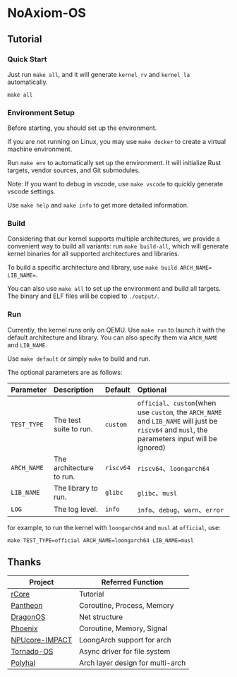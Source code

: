 # NoAxiom-OS

## Tutorial

### Quick Start

Just run `make all`, and it will generate `kernel_rv` and `kernel_la` automatically.

```shell
make all
```

### Environment Setup

Before starting, you should set up the environment.

If you are not running on Linux, you may use `make docker` to create a virtual machine environment.

Run `make env` to automatically set up the environment. It will initialize Rust targets, vendor sources, and Git submodules.

Note: If you want to debug in vscode, use `make vscode` to quickly generate vscode settings.

Use `make help` and `make info` to get more detailed information.

### Build

Considering that our kernel supports multiple architectures, we provide a convenient way to build all variants: run `make build-all`, which will generate kernel binaries for all supported architectures and libraries.

To build a specific architecture and library, use `make build ARCH_NAME= LIB_NAME=`.

You can also use `make all` to set up the environment and build all targets. The binary and ELF files will be copied to `./output/`.

### Run

Currently, the kernel runs only on QEMU. Use `make run` to launch it with the default architecture and library. You can also specify them via `ARCH_NAME` and `LIB_NAME`.

Use `make default` or simply `make` to build and run.

The optional parameters are as follows:  

| Parameter | Description | Default | Optional |
| :--- | :--- | :--- | :--- |
| `TEST_TYPE` | The test suite to run.      | `custom`      | `official`、`custom`(when use `custom`, the `ARCH_NAME` and `LIB_NAME` will just be `riscv64` and `musl`, the parameters input will be ignored) |
| `ARCH_NAME` | The architecture to run.    | `riscv64`     | `riscv64`、`loongarch64` |
| `LIB_NAME`  | The library to run.         | `glibc`       | `glibc`、`musl` |
| `LOG`       | The log level.              | `info`        | `info`、`debug`、`warn`、`error` |

for example, to run the kernel with `loongarch64` and `musl` at `official`, use:

```shell
make TEST_TYPE=official ARCH_NAME=loongarch64 LIB_NAME=musl
```

## Thanks

| Project                                                      | Referred Function                |
| ------------------------------------------------------------ | -------------------------------- |
| [rCore](https://rcore-os.cn/rCore-Tutorial-Book-v3/index.html) | Tutorial                         |
| [Pantheon](https://gitee.com/LiLiangF/pantheon_visionfive)   | Coroutine, Process, Memory       |
| [DragonOS](https://github.com/DragonOS-Community/DragonOS)   | Net structure                    |
| [Phoenix](https://gitlab.eduxiji.net/educg-group-22026-2376550/T202418123993075-1053) | Coroutine, Memory, Signal        |
| [NPUcore-IMPACT](https://gitlab.eduxiji.net/educg-group-22027-2376549/T202410699992496-1562) | LoongArch support for arch       |
| [Tornado-OS](https://github.com/HUST-OS/tornado-os)          | Async driver for file system     |
| [Polyhal](https://github.com/Byte-OS/polyhal)                | Arch layer design for multi-arch |
